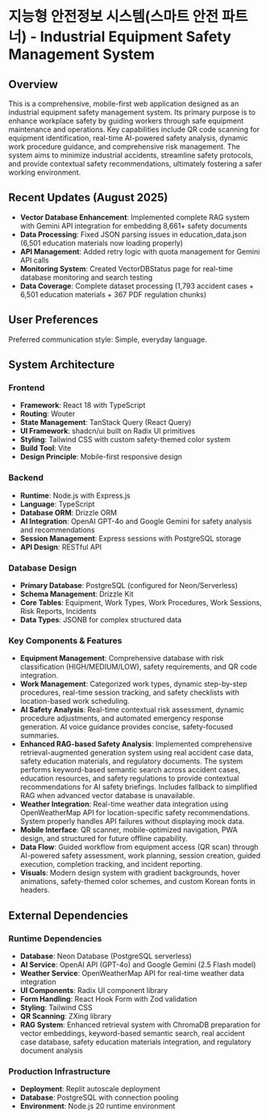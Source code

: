 # 지능형 안전정보 시스템(스마트 안전 파트너) - Industrial Equipment Safety Management System

## Overview
This is a comprehensive, mobile-first web application designed as an industrial equipment safety management system. Its primary purpose is to enhance workplace safety by guiding workers through safe equipment maintenance and operations. Key capabilities include QR code scanning for equipment identification, real-time AI-powered safety analysis, dynamic work procedure guidance, and comprehensive risk management. The system aims to minimize industrial accidents, streamline safety protocols, and provide contextual safety recommendations, ultimately fostering a safer working environment.

## Recent Updates (August 2025)
- **Vector Database Enhancement**: Implemented complete RAG system with Gemini API integration for embedding 8,661+ safety documents
- **Data Processing**: Fixed JSON parsing issues in education_data.json (6,501 education materials now loading properly)
- **API Management**: Added retry logic with quota management for Gemini API calls
- **Monitoring System**: Created VectorDBStatus page for real-time database monitoring and search testing
- **Data Coverage**: Complete dataset processing (1,793 accident cases + 6,501 education materials + 367 PDF regulation chunks)

## User Preferences
Preferred communication style: Simple, everyday language.

## System Architecture

### Frontend
- **Framework**: React 18 with TypeScript
- **Routing**: Wouter
- **State Management**: TanStack Query (React Query)
- **UI Framework**: shadcn/ui built on Radix UI primitives
- **Styling**: Tailwind CSS with custom safety-themed color system
- **Build Tool**: Vite
- **Design Principle**: Mobile-first responsive design

### Backend
- **Runtime**: Node.js with Express.js
- **Language**: TypeScript
- **Database ORM**: Drizzle ORM
- **AI Integration**: OpenAI GPT-4o and Google Gemini for safety analysis and recommendations
- **Session Management**: Express sessions with PostgreSQL storage
- **API Design**: RESTful API

### Database Design
- **Primary Database**: PostgreSQL (configured for Neon/Serverless)
- **Schema Management**: Drizzle Kit
- **Core Tables**: Equipment, Work Types, Work Procedures, Work Sessions, Risk Reports, Incidents
- **Data Types**: JSONB for complex structured data

### Key Components & Features
- **Equipment Management**: Comprehensive database with risk classification (HIGH/MEDIUM/LOW), safety requirements, and QR code integration.
- **Work Management**: Categorized work types, dynamic step-by-step procedures, real-time session tracking, and safety checklists with location-based work scheduling.
- **AI Safety Analysis**: Real-time contextual risk assessment, dynamic procedure adjustments, and automated emergency response generation. AI voice guidance provides concise, safety-focused summaries.
- **Enhanced RAG-based Safety Analysis**: Implemented comprehensive retrieval-augmented generation system using real accident case data, safety education materials, and regulatory documents. The system performs keyword-based semantic search across accident cases, education resources, and safety regulations to provide contextual recommendations for AI safety briefings. Includes fallback to simplified RAG when advanced vector database is unavailable.
- **Weather Integration**: Real-time weather data integration using OpenWeatherMap API for location-specific safety recommendations. System properly handles API failures without displaying mock data.
- **Mobile Interface**: QR scanner, mobile-optimized navigation, PWA design, and structured for future offline capability.
- **Data Flow**: Guided workflow from equipment access (QR scan) through AI-powered safety assessment, work planning, session creation, guided execution, completion tracking, and incident reporting.
- **Visuals**: Modern design system with gradient backgrounds, hover animations, safety-themed color schemes, and custom Korean fonts in headers.

## External Dependencies

### Runtime Dependencies
- **Database**: Neon Database (PostgreSQL serverless)
- **AI Service**: OpenAI API (GPT-4o) and Google Gemini (2.5 Flash model)
- **Weather Service**: OpenWeatherMap API for real-time weather data integration
- **UI Components**: Radix UI component library
- **Form Handling**: React Hook Form with Zod validation
- **Styling**: Tailwind CSS
- **QR Scanning**: ZXing library
- **RAG System**: Enhanced retrieval system with ChromaDB preparation for vector embeddings, keyword-based semantic search, real accident case database, safety education materials integration, and regulatory document analysis

### Production Infrastructure
- **Deployment**: Replit autoscale deployment
- **Database**: PostgreSQL with connection pooling
- **Environment**: Node.js 20 runtime environment